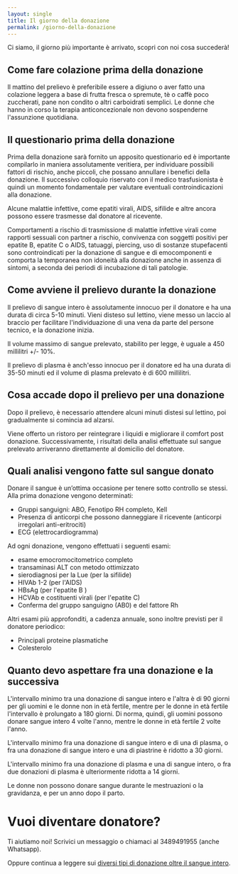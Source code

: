 ```yaml
---
layout: single
title: Il giorno della donazione
permalink: /giorno-della-donazione
---
```


Ci siamo, il giorno più importante è arrivato, scopri con noi cosa succederà!

## Come fare colazione prima della donazione

Il mattino del prelievo è preferibile essere a digiuno o aver fatto una
colazione leggera a base di frutta fresca o spremute, tè o caffè poco
zuccherati, pane non condito o altri carboidrati semplici. Le donne che hanno in
corso la terapia anticoncezionale non devono sospenderne l'assunzione
quotidiana.

## Il questionario prima della donazione

Prima della donazione sarà fornito un apposito questionario ed è importante
compilarlo in maniera assolutamente veritiera, per individuare possibili fattori
di rischio, anche piccoli, che possano annullare i benefici della donazione. Il
successivo colloquio riservato con il medico trasfusionista è quindi un momento
fondamentale per valutare eventuali controindicazioni alla donazione.

Alcune malattie infettive, come epatiti virali, AIDS, sifilide e altre ancora
possono essere trasmesse dal donatore al ricevente.

Comportamenti a rischio di trasmissione di malattie infettive virali come
rapporti sessuali con partner a rischio, convivenza con soggetti positivi per
epatite B, epatite C o AIDS, tatuaggi, piercing, uso di sostanze stupefacenti
sono controindicati per la donazione di sangue e di emocomponenti e comporta la
temporanea non idoneità alla donazione anche in assenza di sintomi, a seconda
dei periodi di incubazione di tali patologie.

## Come avviene il prelievo durante la donazione

Il prelievo di sangue intero è assolutamente innocuo per il donatore e ha una
durata di circa 5-10 minuti. Vieni disteso sul lettino, viene messo un laccio al
braccio per facilitare l'individuazione di una vena da parte del persone
tecnico, e la donazione inizia.

Il volume massimo di sangue prelevato, stabilito per legge, è uguale a 450
millilitri +/- 10%.

Il prelievo di plasma è anch'esso innocuo per il donatore ed ha una durata di
35-50 minuti ed il volume di plasma prelevato è di 600 millilitri.

## Cosa accade dopo il prelievo per una donazione

Dopo il prelievo, è necessario attendere alcuni minuti distesi sul lettino, poi
gradualmente si comincia ad alzarsi.

Viene offerto un ristoro per reintegrare i liquidi e migliorare il comfort post
donazione. Successivamente, i risultati della analisi effettuate sul sangue
prelevato arriveranno direttamente al domicilio del donatore.

## Quali analisi vengono fatte sul sangue donato

Donare il sangue è un’ottima occasione per tenere sotto controllo se stessi.
Alla prima donazione vengono determinati:

* Gruppi sanguigni: ABO, Fenotipo RH completo, Kell
* Presenza di anticorpi che possono danneggiare il ricevente (anticorpi
  irregolari anti-eritrociti)
* ECG (elettrocardiogramma)

Ad ogni donazione, vengono effettuati i seguenti esami:

* esame emocromocitometrico completo
* transaminasi ALT con metodo ottimizzato
* sierodiagnosi per la Lue (per la sifilide)
* HIVAb 1-2 (per l'AIDS)
* HBsAg (per l'epatite B )
* HCVAb e costituenti virali (per l'epatite C)
* Conferma del gruppo sanguigno (AB0) e del fattore Rh

Altri esami più approfonditi, a cadenza annuale, sono inoltre previsti per il donatore periodico:

* Principali proteine plasmatiche
* Colesterolo

## Quanto devo aspettare fra una donazione e la successiva

L'intervallo minimo tra una donazione di sangue intero e l'altra è di 90 giorni
per gli uomini e le donne non in età fertile, mentre per le donne in età fertile
l'intervallo è prolungato a 180 giorni. Di norma, quindi, gli uomini possono
donare sangue intero 4 volte l'anno, mentre le donne in età fertile 2 volte
l'anno.

L'intervallo minimo fra una donazione di sangue intero e di una di plasma, o fra
una donazione di sangue intero e una di piastrine è ridotto a 30 giorni.

L'intervallo minimo fra una donazione di plasma e una di sangue intero, o fra
due donazioni di plasma è ulteriormente ridotta a 14 giorni.

Le donne non possono donare sangue durante le mestruazioni o la gravidanza, e
per un anno dopo il parto.

# Vuoi diventare donatore?

Ti aiutiamo noi! Scrivici un messaggio o chiamaci al 3489491955 (anche Whatsapp).

Oppure continua a leggere sui [diversi tipi di donazione oltre il sangue intero](/tipologie-di-donazione).
